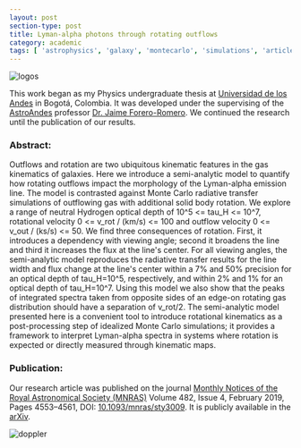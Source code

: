 ```yaml
---
layout: post
section-type: post
title: Lyman-alpha photons through rotating outflows
category: academic
tags: [ 'astrophysics', 'galaxy', 'montecarlo', 'simulations', 'article' ]
---
```


![logos](../../../../img/academic/lymanalpha/logos.png)

This work began as my Physics undergraduate thesis at [Universidad de los Andes](http://uniandes.edu.co/) in Bogotá, Colombia. It was developed under the supervising of the [AstroAndes](http://astroandes.github.io/) professor [Dr. Jaime Forero-Romero](http://wwwprof.uniandes.edu.co/~je.forero/). We continued the research until the publication of our results. 

### Abstract:

Outflows and rotation are two ubiquitous kinematic features in the gas kinematics of galaxies. Here we introduce a semi-analytic model to quantify how rotating outflows impact the morphology of the Lyman-alpha emission line. The model is contrasted against Monte Carlo radiative transfer simulations of outflowing gas with additional solid body rotation. We explore a range of neutral Hydrogen optical depth of 10^5 <= tau_H <= 10^7, rotational velocity 0 <= v_rot / (km/s) <= 100 and outflow velocity 0 <= v_out / (ks/s) <= 50. We find three consequences of rotation. First, it introduces a dependency with viewing angle; second it broadens the line and third it increases the flux at the line's center. For all viewing angles, the semi-analytic model reproduces the radiative transfer results for the line width and flux change at the line's center within a 7% and 50% precision for an optical depth of tau_H=10^5, respectively, and within 2% and 1% for an optical depth of tau_H=10^7. Using this model we also show that the peaks of integrated spectra taken from opposite sides of an edge-on rotating gas distribution should have a separation of v_rot/2. The semi-analytic model presented here is a convenient tool to introduce rotational kinematics as a post-processing step of idealized Monte Carlo simulations; it provides a framework to interpret Lyman-alpha spectra in systems where rotation is expected or directly measured through kinematic maps.

### Publication:

Our research article was published on the journal [Monthly Notices of the Royal Astronomical Society (MNRAS)](https://academic.oup.com/mnras) Volume 482, Issue 4, February 2019, Pages 4553–4561, DOI: [10.1093/mnras/sty3009](https://doi.org/10.1093/mnras/sty3009). It is publicly available in the [arXiv](https://arxiv.org/abs/1811.01266).

![doppler](../../../../img/academic/lymanalpha/doppler.png)